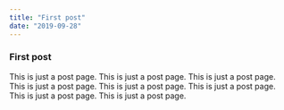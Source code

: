 ```yaml
---
title: "First post"
date: "2019-09-28"
---
```


### First post

This is just a post page.
This is just a post page.
This is just a post page.
This is just a post page.
This is just a post page.
This is just a post page.
This is just a post page.
This is just a post page.